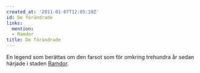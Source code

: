 ```yaml
---
created_at: '2011-01-07T12:05:10Z'
id: De förändrade
links:
  mention:
  - Ramdor
title: De förändrade
---
```


En legend som berättas om den farsot som för omkring trehundra år sedan härjade i staden [Ramdor].

  [Ramdor]: Ramdor